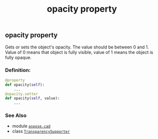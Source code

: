 ﻿---
title: opacity property
second_title: Aspose.CAD for Python via .NET API References
description: 
type: docs
weight: 30
url: /python-net/aspose.cad/transparencysupporter/opacity/
is_root: false
---

## opacity property


Gets or sets the object's opacity. The value should be between 0 and 1. Value of 0 means that object is fully visible, value of 1 means the object is fully opaque.
### Definition:
```python
@property
def opacity(self):
    ...
@opacity.setter
def opacity(self, value):
    ...
```

### See Also
* module [`aspose.cad`](../../)
* class [`TransparencySupporter`](/cad/python-net/aspose.cad/transparencysupporter)

